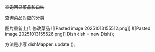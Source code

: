 ~~查询回显菜品和口味~~

查询菜品对应的分类

图片重新上传
修改菜品 ![[Pasted image 20251013155512.png]]
![[Pasted image 20251013155526.png]]
Dish dish = new Dish();

方法是小写
dishMapper. update ();


